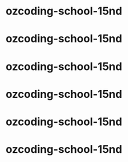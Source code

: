 # ozcoding-school-15nd
# ozcoding-school-15nd
# ozcoding-school-15nd
# ozcoding-school-15nd
# ozcoding-school-15nd
# ozcoding-school-15nd
